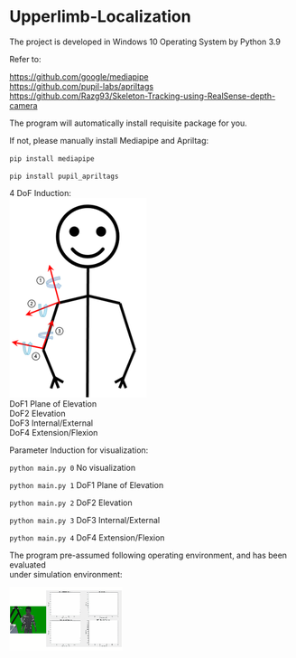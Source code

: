 # Upperlimb-Localization
The project is developed in Windows 10 Operating System by Python 3.9

Refer to:

https://github.com/google/mediapipe  
https://github.com/pupil-labs/apriltags  
https://github.com/Razg93/Skeleton-Tracking-using-RealSense-depth-camera

The program will automatically install requisite package for you.

If not, please manually install Mediapipe and Apriltag:

`pip install mediapipe`

`pip install pupil_apriltags`  

4 DoF Induction:  
![image](image/dof.png)  
DoF1 Plane of Elevation  
DoF2 Elevation  
DoF3 Internal/External  
DoF4 Extension/Flexion  

Parameter Induction for visualization:

`python main.py 0` No visualization

`python main.py 1` DoF1 Plane of Elevation

`python main.py 2` DoF2 Elevation

`python main.py 3` DoF3 Internal/External

`python main.py 4` DoF4 Extension/Flexion

The program pre-assumed following operating environment, and has been evaluated   
under simulation environment:

![Whatch the video](image/simulation.gif)